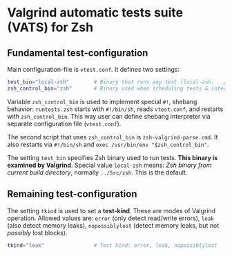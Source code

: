 # Valgrind automatic tests suite (VATS) for Zsh

## Fundamental test-configuration

Main configuration-file is `vtest.conf`. It defines two settings:

```zsh
test_bin="local-zsh"        # Binary that runs any test (local-zsh: ../Src/zsh)
zsh_control_bin="zsh"       # Binary used when scheduling tests & interpreting Valgrind output
```

Variable `zsh_control_bin` is used to implement special `#!`, shebang behavior: `runtests.zsh` starts with `#!/bin/sh`,
reads `vtest.conf`, and restarts with `zsh_control_bin`. This way user can define shebang interpreter via separate
configuration file (`vtest.conf`).

The second script that uses `zsh_control_bin` is `zsh-valgrind-parse.cmd`. It also restarts via `#!/bin/sh` and
`exec /usr/bin/env "$zsh_control_bin"`.

The setting `test_bin` specifies Zsh binary used to run tests. **This binary is examined by Valgrind**. Special value
`local-zsh` means: *Zsh binary from current build directory*, normally `../Src/zsh`. This is the default.

## Remaining test-configuration

The setting `tkind` is used to set a **test-kind**. These are modes of Valgrind operation. Allowed values are: `error`
(only detect read/write errors), `leak` (also detect memory leaks), `nopossiblylost` (detect memory leaks, but not
_possibly_ lost blocks).

```zsh
tkind="leak"                # Test kind: error, leak, nopossiblylost
```
